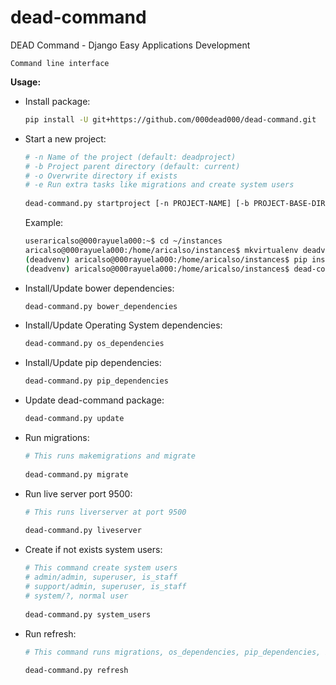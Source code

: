# dead-command
DEAD Command - Django Easy Applications Development

`Command line interface`


**Usage:**

* Install package:
    ```bash
    pip install -U git+https://github.com/000dead000/dead-command.git
    ```
  
* Start a new project:
    ```bash
    # -n Name of the project (default: deadproject)
    # -b Project parent directory (default: current)
    # -o Overwrite directory if exists
    # -e Run extra tasks like migrations and create system users
     
    dead-command.py startproject [-n PROJECT-NAME] [-b PROJECT-BASE-DIR] [-o] [-e]
    ```
    
    Example:
    
    ```bash
    useraricalso@000rayuela000:~$ cd ~/instances
    aricalso@000rayuela000:/home/aricalso/instances$ mkvirtualenv deadvenv
    (deadvenv) aricalso@000rayuela000:/home/aricalso/instances$ pip install -U https://github.com/000dead000/dead-command.git
    (deadvenv) aricalso@000rayuela000:/home/aricalso/instances$ dead-command.py startproject -n deadtest -b ~/instances
    ```

* Install/Update bower dependencies:
    ```bash
    dead-command.py bower_dependencies
    ```

* Install/Update Operating System dependencies:
    ```bash
    dead-command.py os_dependencies
    ```

* Install/Update pip dependencies:
    ```bash
    dead-command.py pip_dependencies
    ```

* Update dead-command package:
    ```bash
    dead-command.py update
    ```
    
* Run migrations:
    ```bash
    # This runs makemigrations and migrate
     
    dead-command.py migrate
    ```

* Run live server port 9500:
    ```bash
    # This runs liverserver at port 9500
     
    dead-command.py liveserver
    ```

* Create if not exists system users:
    ```bash
    # This command create system users
    # admin/admin, superuser, is_staff
    # support/admin, superuser, is_staff
    # system/?, normal user
     
    dead-command.py system_users
    ```

* Run refresh:
    ```bash
    # This command runs migrations, os_dependencies, pip_dependencies, bower_dependencies
     
    dead-command.py refresh
    ```
